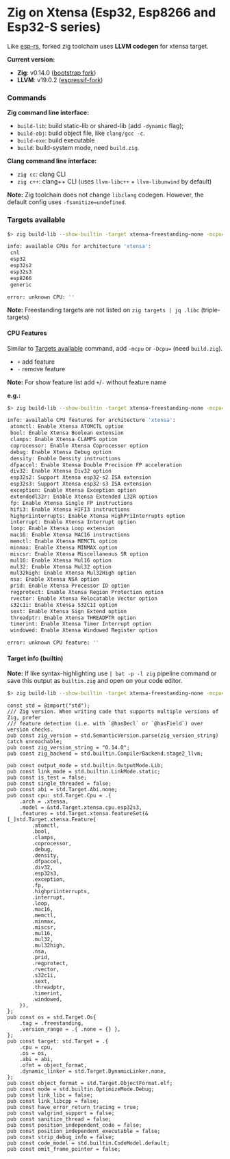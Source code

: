 # Zig on Xtensa (Esp32, Esp8266 and Esp32-S series)

Like [esp-rs](https://github.com/espressif/rust-esp32-example/blob/main/docs/rust-on-xtensa.md), forked zig toolchain uses **LLVM codegen** for xtensa target.

**Current version:**

- **Zig**: v0.14.0 ([bootstrap fork](https://github.com/kassane/zig-espressif-bootstrap))
- **LLVM**: v19.0.2 ([espressif-fork](https://github.com/espressif/llvm-project))


### Commands

**Zig command line interface:**

- `build-lib`: build static-lib or shared-lib (add `-dynamic` flag);
- `build-obj`: build object file, like `clang/gcc -c`.
- `build-exe`: build executable
- `build`: build-system mode, need `build.zig`.

**Clang command line interface:**

- `zig cc`: clang CLI
- `zig c++`: clang++ CLI (uses `llvm-libc++` + `llvm-libunwind` by default)

**Note:** Zig toolchain does not change `libclang` codegen. However, the default config uses `-fsanitize=undefined`.

### Targets available

```bash
$> zig build-lib --show-builtin -target xtensa-freestanding-none -mcpu=(empty or any text)

info: available CPUs for architecture 'xtensa':
 cnl
 esp32
 esp32s2
 esp32s3
 esp8266
 generic

error: unknown CPU: ''
```

**Note:** Freestanding targets are not listed on `zig targets | jq .libc` (triple-targets)

#### CPU Features

Similar to [Targets available](#targets-available) command, add `-mcpu` or `-Dcpu=` (need `build.zig`).

- `+` add feature
- `-` remove feature

**Note:** For show feature list add `+`/`-` without feature name

**e.g.:**
```bash
$> zig build-lib --show-builtin -target xtensa-freestanding-none -mcpu=esp32+

info: available CPU features for architecture 'xtensa':
 atomctl: Enable Xtensa ATOMCTL option
 bool: Enable Xtensa Boolean extension
 clamps: Enable Xtensa CLAMPS option
 coprocessor: Enable Xtensa Coprocessor option
 debug: Enable Xtensa Debug option
 density: Enable Density instructions
 dfpaccel: Enable Xtensa Double Precision FP acceleration
 div32: Enable Xtensa Div32 option
 esp32s2: Support Xtensa esp32-s2 ISA extension
 esp32s3: Support Xtensa esp32-s3 ISA extension
 exception: Enable Xtensa Exception option
 extendedl32r: Enable Xtensa Extended L32R option
 fp: Enable Xtensa Single FP instructions
 hifi3: Enable Xtensa HIFI3 instructions
 highpriinterrupts: Enable Xtensa HighPriInterrupts option
 interrupt: Enable Xtensa Interrupt option
 loop: Enable Xtensa Loop extension
 mac16: Enable Xtensa MAC16 instructions
 memctl: Enable Xtensa MEMCTL option
 minmax: Enable Xtensa MINMAX option
 miscsr: Enable Xtensa Miscellaneous SR option
 mul16: Enable Xtensa Mul16 option
 mul32: Enable Xtensa Mul32 option
 mul32high: Enable Xtensa Mul32High option
 nsa: Enable Xtensa NSA option
 prid: Enable Xtensa Processor ID option
 regprotect: Enable Xtensa Region Protection option
 rvector: Enable Xtensa Relocatable Vector option
 s32c1i: Enable Xtensa S32C1I option
 sext: Enable Xtensa Sign Extend option
 threadptr: Enable Xtensa THREADPTR option
 timerint: Enable Xtensa Timer Interrupt option
 windowed: Enable Xtensa Windowed Register option

error: unknown CPU feature: ''
```


#### Target info (builtin)

**Note:** If like syntax-highlighting use `| bat -p -l zig` pipeline command or save this output as `builtin.zig` and open on your code editor.

```bash
$> zig build-lib --show-builtin -target xtensa-freestanding-none -mcpu=esp32s3
```
```zig
const std = @import("std");
/// Zig version. When writing code that supports multiple versions of Zig, prefer
/// feature detection (i.e. with `@hasDecl` or `@hasField`) over version checks.
pub const zig_version = std.SemanticVersion.parse(zig_version_string) catch unreachable;
pub const zig_version_string = "0.14.0";
pub const zig_backend = std.builtin.CompilerBackend.stage2_llvm;

pub const output_mode = std.builtin.OutputMode.Lib;
pub const link_mode = std.builtin.LinkMode.static;
pub const is_test = false;
pub const single_threaded = false;
pub const abi = std.Target.Abi.none;
pub const cpu: std.Target.Cpu = .{
    .arch = .xtensa,
    .model = &std.Target.xtensa.cpu.esp32s3,
    .features = std.Target.xtensa.featureSet(&[_]std.Target.xtensa.Feature{
        .atomctl,
        .bool,
        .clamps,
        .coprocessor,
        .debug,
        .density,
        .dfpaccel,
        .div32,
        .esp32s3,
        .exception,
        .fp,
        .highpriinterrupts,
        .interrupt,
        .loop,
        .mac16,
        .memctl,
        .minmax,
        .miscsr,
        .mul16,
        .mul32,
        .mul32high,
        .nsa,
        .prid,
        .regprotect,
        .rvector,
        .s32c1i,
        .sext,
        .threadptr,
        .timerint,
        .windowed,
    }),
};
pub const os = std.Target.Os{
    .tag = .freestanding,
    .version_range = .{ .none = {} },
};
pub const target: std.Target = .{
    .cpu = cpu,
    .os = os,
    .abi = abi,
    .ofmt = object_format,
    .dynamic_linker = std.Target.DynamicLinker.none,
};
pub const object_format = std.Target.ObjectFormat.elf;
pub const mode = std.builtin.OptimizeMode.Debug;
pub const link_libc = false;
pub const link_libcpp = false;
pub const have_error_return_tracing = true;
pub const valgrind_support = false;
pub const sanitize_thread = false;
pub const position_independent_code = false;
pub const position_independent_executable = false;
pub const strip_debug_info = false;
pub const code_model = std.builtin.CodeModel.default;
pub const omit_frame_pointer = false;
```
